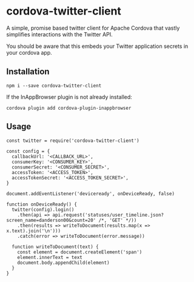 # cordova-twitter-client

A simple, promise based twitter client for Apache Cordova that vastly simplifies interactions with the Twitter API.

You should be aware that this embeds your Twitter application secrets in your cordova app.

## Installation

    npm i --save cordova-twitter-client

If the InAppBrowser plugin is not already installed:

    cordova plugin add cordova-plugin-inappbrowser

## Usage

```
const twitter = require('cordova-twitter-client')

const config = {
  callbackUrl: '<CALLBACK_URL>',
  consumerKey: '<CONSUMER_KEY>',
  consumerSecret: '<CONSUMER_SECRET>',
  accessToken: '<ACCESS_TOKEN>',
  accessTokenSecret: '<ACCESS_TOKEN_SECRET>',
}

document.addEventListener('deviceready', onDeviceReady, false)

function onDeviceReady() {
  twitter(config).login()
    .then(api => api.request('statuses/user_timeline.json?screen_name=danderson00&count=20' /*, 'GET' */))
    .then(results => writeToDocument(results.map(x => x.text).join('\n')))
    .catch(error => writeToDocument(error.message))

  function writeToDocument(text) {
    const element = document.createElement('span')
    element.innerText = text
    document.body.appendChild(element)
  }
}
```